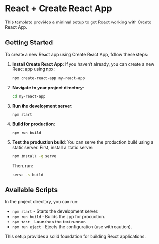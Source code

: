 # React + Create React App

This template provides a minimal setup to get React working with Create React App.

## Getting Started

To create a new React app using Create React App, follow these steps:

1. **Install Create React App**: If you haven't already, you can create a new React app using npx:

   ```bash
   npx create-react-app my-react-app
   ```

2. **Navigate to your project directory**:

   ```bash
   cd my-react-app
   ```

3. **Run the development server**:

   ```bash
   npm start
   ```

4. **Build for production**:

   ```bash
   npm run build
   ```

5. **Test the production build**:
   You can serve the production build using a static server. First, install a static server:
   ```bash
   npm install -g serve
   ```
   Then, run:
   ```bash
   serve -s build
   ```

## Available Scripts

In the project directory, you can run:

- `npm start` - Starts the development server.
- `npm run build` - Builds the app for production.
- `npm test` - Launches the test runner.
- `npm run eject` - Ejects the configuration (use with caution).

This setup provides a solid foundation for building React applications.
